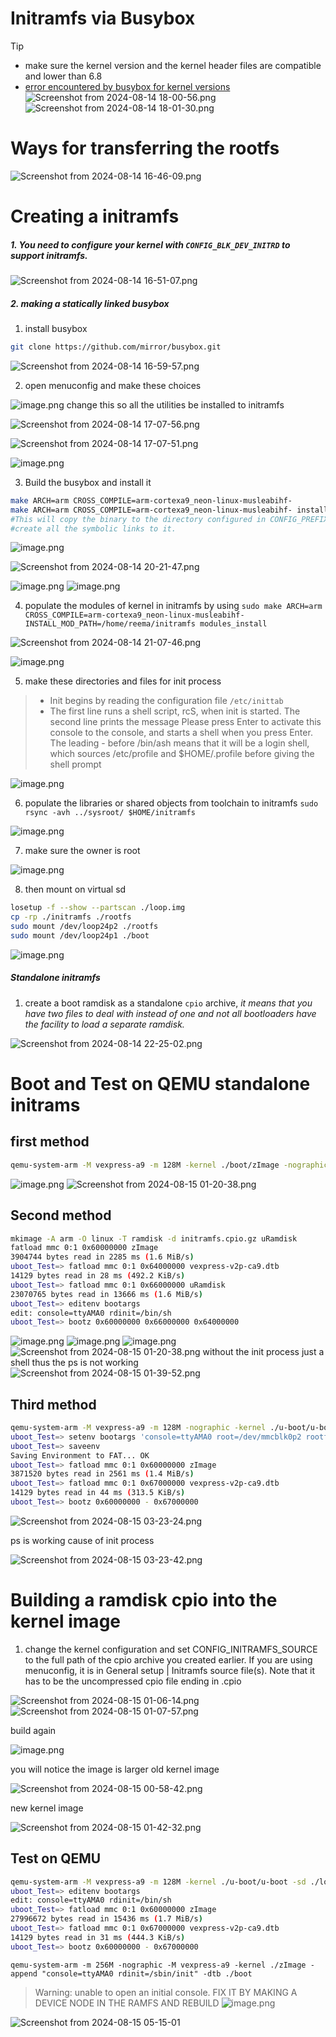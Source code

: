 # Initramfs via Busybox

>[!TIP]
>-  make sure the kernel version and the kernel header files are compatible and lower than 6.8
>  - [error encountered by busybox for kernel versions](http://lists.busybox.net/pipermail/busybox-cvs/2024-January/041752.html)
>  ![Screenshot from 2024-08-14 18-00-56.png](https://itg.singhinder.com?url=https://gist.githubusercontent.com/Reemaa828/be21cc2e228465e01ce2b0fc58b34a5d/raw/Screenshot%20from%202024-08-14%2018-00-56.png)
> ![Screenshot from 2024-08-14 18-01-30.png](https://itg.singhinder.com?url=https://gist.githubusercontent.com/Reemaa828/25dd9a6323991957bd768f89a0c5e852/raw/Screenshot%20from%202024-08-14%2018-01-30.png)




# Ways for transferring the rootfs 

![Screenshot from 2024-08-14 16-46-09.png](https://itg.singhinder.com?url=https://gist.githubusercontent.com/Reemaa828/2d63e484e908b04772410db6cdfe7926/raw/Screenshot%20from%202024-08-14%2016-46-09.png)

# Creating a initramfs
##### 1. You need to configure your kernel with `CONFIG_BLK_DEV_INITRD` to support initramfs.

![Screenshot from 2024-08-14 16-51-07.png](https://itg.singhinder.com?url=https://gist.githubusercontent.com/Reemaa828/af0db9e8a857ef95b02db34d0a891da8/raw/Screenshot%20from%202024-08-14%2016-51-07.png)

##### 2. making a statically linked busybox
1. install busybox
```bash
git clone https://github.com/mirror/busybox.git
```
![Screenshot from 2024-08-14 16-59-57.png](https://itg.singhinder.com?url=https://gist.githubusercontent.com/Reemaa828/ac5da981afec7535a4016f2cb9b59052/raw/Screenshot%20from%202024-08-14%2016-59-57.png)

2. open menuconfig and make these choices
   
![image.png](https://itg.singhinder.com?url=https://gist.githubusercontent.com/Reemaa828/7f1683739a95593383d24ef6b92903bd/raw/image.png)
change this so all the utilities be installed to initramfs

![Screenshot from 2024-08-14 17-07-56.png](https://itg.singhinder.com?url=https://gist.githubusercontent.com/Reemaa828/c165e461815970be9f3a141c70f775de/raw/Screenshot%20from%202024-08-14%2017-07-56.png)

![Screenshot from 2024-08-14 17-07-51.png](https://itg.singhinder.com?url=https://gist.githubusercontent.com/Reemaa828/02806eeb07a269d6000e52ca0946106f/raw/Screenshot%20from%202024-08-14%2017-07-51.png)


![image.png](https://itg.singhinder.com?url=https://gist.githubusercontent.com/Reemaa828/5ec5a6778df202b163aec307c7dbc95d/raw/image.png)

3. Build the busybox and install it 
```bash
make ARCH=arm CROSS_COMPILE=arm-cortexa9_neon-linux-musleabihf-
make ARCH=arm CROSS_COMPILE=arm-cortexa9_neon-linux-musleabihf- install
#This will copy the binary to the directory configured in CONFIG_PREFIX and
#create all the symbolic links to it.
```
![image.png](https://itg.singhinder.com?url=https://gist.githubusercontent.com/Reemaa828/997eb45e848f497d4c8afed91270da1b/raw/image.png)

![Screenshot from 2024-08-14 20-21-47.png](https://itg.singhinder.com?url=https://gist.githubusercontent.com/Reemaa828/7c53b40abff683b463d567fa4eecff1f/raw/Screenshot%20from%202024-08-14%2020-21-47.png)

![image.png](https://itg.singhinder.com?url=https://gist.githubusercontent.com/Reemaa828/bee946b3a88548b26f558ca2f1e5ece1/raw/image.png)
![image.png](https://itg.singhinder.com?url=https://gist.githubusercontent.com/Reemaa828/3eafab1678d53ff909356585438ab798/raw/image.png)

4. populate the modules of kernel in initramfs by using `sudo make ARCH=arm CROSS_COMPILE=arm-cortexa9_neon-linux-musleabihf-INSTALL_MOD_PATH=/home/reema/initramfs modules_install`

![Screenshot from 2024-08-14 21-07-46.png](https://itg.singhinder.com?url=https://gist.githubusercontent.com/Reemaa828/a8b120261c213fbc6f2606bf42d63ff9/raw/Screenshot%20from%202024-08-14%2021-07-46.png)

![image.png](https://itg.singhinder.com?url=https://gist.githubusercontent.com/Reemaa828/9f4ee3588dff85e721ace37982a1e747/raw/image.png)

5. make these directories and files for init process  
>- Init begins by reading the configuration file `/etc/inittab`
>- The first line runs a shell script, rcS, when init is started. The second line prints the message Please press Enter to activate this console to the console, and starts a
>shell when you press Enter. The leading - before /bin/ash means that it will be a
>login shell, which sources /etc/profile and $HOME/.profile before giving the
>shell prompt

![image.png](https://itg.singhinder.com?url=https://gist.githubusercontent.com/Reemaa828/56af0715cbf30ecbd2928fd62f7a65c3/raw/image.png)

6. populate the libraries or shared objects from toolchain to initramfs
`sudo rsync -avh ../sysroot/ $HOME/initramfs`

![image.png](https://itg.singhinder.com?url=https://gist.githubusercontent.com/Reemaa828/c28eed9f8c56454103b4aaaae93e1985/raw/image.png)

7. make sure the owner is root
   
![image.png](https://itg.singhinder.com?url=https://gist.githubusercontent.com/Reemaa828/4eed87b660ff729a53fd048d0d70d105/raw/image.png)

8. then mount on virtual sd 
```bash
losetup -f --show --partscan ./loop.img 
cp -rp ./initramfs ./rootfs
sudo mount /dev/loop24p2 ./rootfs
sudo mount /dev/loop24p1 ./boot
```
![image.png](https://itg.singhinder.com?url=https://gist.githubusercontent.com/Reemaa828/252328e93f72678f4091b5ad97c834f5/raw/image.png)

##### Standalone initramfs
1. create a boot ramdisk as a standalone `cpio` archive, *it means that you have two files to deal with instead of one and not all bootloaders have the facility to load a separate ramdisk.*
   
![Screenshot from 2024-08-14 22-25-02.png](https://itg.singhinder.com?url=https://gist.githubusercontent.com/Reemaa828/eecebc9a977dad86029db61f62804af6/raw/Screenshot%20from%202024-08-14%2022-25-02.png)


# Boot and Test on QEMU standalone initrams
## first method 
```bash
qemu-system-arm -M vexpress-a9 -m 128M -kernel ./boot/zImage -nographic  -initrd ./initramfs.cpio.gz -append "console=ttyAMA0 rdinit=/bin/sh" -dtb ./boot/vexpress-v2p-ca9.dtb 
```

![image.png](https://itg.singhinder.com?url=https://gist.githubusercontent.com/Reemaa828/41e72c139cf507bf97390517487b3b6f/raw/image.png)
![Screenshot from 2024-08-15 01-20-38.png](https://itg.singhinder.com?url=https://gist.githubusercontent.com/Reemaa828/dd23568616ee8642ac1974ef97abb262/raw/Screenshot%20from%202024-08-15%2001-20-38.png)

## Second method
```bash
mkimage -A arm -O linux -T ramdisk -d initramfs.cpio.gz uRamdisk
fatload mmc 0:1 0x60000000 zImage                           
3904744 bytes read in 2285 ms (1.6 MiB/s)
uboot_Test=> fatload mmc 0:1 0x64000000 vexpress-v2p-ca9.dtb
14129 bytes read in 28 ms (492.2 KiB/s)
uboot_Test=> fatload mmc 0:1 0x66000000 uRamdisk            
23070765 bytes read in 13666 ms (1.6 MiB/s)
uboot_Test=> editenv bootargs
edit: console=ttyAMA0 rdinit=/bin/sh
uboot_Test=> bootz 0x60000000 0x66000000 0x64000000

```
![image.png](https://itg.singhinder.com?url=https://gist.githubusercontent.com/Reemaa828/80be21cf60676adc4ba7511f895067e0/raw/image.png)
![image.png](https://itg.singhinder.com?url=https://gist.githubusercontent.com/Reemaa828/e908b7a0f53cf387dbfd6af186c9b111/raw/image.png)
![image.png](https://itg.singhinder.com?url=https://gist.githubusercontent.com/Reemaa828/905aa81b614bf4422b57611867bca740/raw/image.png)
![Screenshot from 2024-08-15 01-20-38.png](https://itg.singhinder.com?url=https://gist.githubusercontent.com/Reemaa828/11aacac2fcdc0603c7f140b03aeb29f6/raw/Screenshot%20from%202024-08-15%2001-20-38.png)
without the init process just a shell thus the ps is not working
![Screenshot from 2024-08-15 01-39-52.png](https://itg.singhinder.com?url=https://gist.githubusercontent.com/Reemaa828/0b6fe83ada032d122e2202c4bc677f1e/raw/Screenshot%20from%202024-08-15%2001-39-52.png)

## Third method
```bash
qemu-system-arm -M vexpress-a9 -m 128M -nographic -kernel ./u-boot/u-boot -sd ./loop.img 
uboot_Test=> setenv bootargs 'console=ttyAMA0 root=/dev/mmcblk0p2 rootfstype=ext4 rw rootwait init=/sbin/init' 
uboot_Test=> saveenv
Saving Environment to FAT... OK
uboot_Test=> fatload mmc 0:1 0x60000000 zImage
3871520 bytes read in 2561 ms (1.4 MiB/s)
uboot_Test=> fatload mmc 0:1 0x67000000 vexpress-v2p-ca9.dtb 
14129 bytes read in 44 ms (313.5 KiB/s)
uboot_Test=> bootz 0x60000000 - 0x67000000
```
![Screenshot from 2024-08-15 03-23-24.png](https://itg.singhinder.com?url=https://gist.githubusercontent.com/Reemaa828/6adaeb18ced66f6a2588fb1b0776da88/raw/Screenshot%20from%202024-08-15%2003-23-24.png)

ps is working cause of init process

![Screenshot from 2024-08-15 03-23-42.png](https://itg.singhinder.com?url=https://gist.githubusercontent.com/Reemaa828/d82f628815f7350060d632c481b2a1e3/raw/Screenshot%20from%202024-08-15%2003-23-42.png)

# Building a ramdisk cpio into the kernel image 
1. change the kernel configuration and set CONFIG_INITRAMFS_SOURCE to the full path of the cpio archive you created earlier. If you are using menuconfig, it is in General setup | Initramfs source file(s). Note that it has to be the uncompressed cpio file ending in .cpio

![Screenshot from 2024-08-15 01-06-14.png](https://itg.singhinder.com?url=https://gist.githubusercontent.com/Reemaa828/7980fe032dcc8298e3a465752fb9fc6c/raw/Screenshot%20from%202024-08-15%2001-06-14.png)
![Screenshot from 2024-08-15 01-07-57.png](https://itg.singhinder.com?url=https://gist.githubusercontent.com/Reemaa828/dd60d7f542e97ac5431022cedc3fbe14/raw/Screenshot%20from%202024-08-15%2001-07-57.png)

build again

![image.png](https://itg.singhinder.com?url=https://gist.githubusercontent.com/Reemaa828/6fd1e4261c3f076016c102ff20eba8e7/raw/image.png)

you will notice the image is larger 
old kernel image

![Screenshot from 2024-08-15 00-58-42.png](https://itg.singhinder.com?url=https://gist.githubusercontent.com/Reemaa828/be520fe7427770c523104bf72aae1599/raw/Screenshot%20from%202024-08-15%2000-58-42.png)

new kernel image

![Screenshot from 2024-08-15 01-42-32.png](https://itg.singhinder.com?url=https://gist.githubusercontent.com/Reemaa828/aa90ece3f4d31b431b7363cf070af9d1/raw/Screenshot%20from%202024-08-15%2001-42-32.png)

## Test on QEMU
```bash
qemu-system-arm -M vexpress-a9 -m 128M -kernel ./u-boot/u-boot -sd ./loop.img -nographic 
uboot_Test=> editenv bootargs
edit: console=ttyAMA0 rdinit=/bin/sh
uboot_Test=> fatload mmc 0:1 0x60000000 zImage
27996672 bytes read in 15436 ms (1.7 MiB/s)
uboot_Test=> fatload mmc 0:1 0x67000000 vexpress-v2p-ca9.dtb
14129 bytes read in 31 ms (444.3 KiB/s)
uboot_Test=> bootz 0x60000000 - 0x67000000
```
` qemu-system-arm -m 256M -nographic -M vexpress-a9 -kernel ./zImage -append "console=ttyAMA0 rdinit=/sbin/init" -dtb ./boot `

> Warning: unable to open an initial console. FIX IT BY MAKING A DEVICE NODE IN THE RAMFS AND REBUILD
![image.png](https://itg.singhinder.com?url=https://gist.githubusercontent.com/Reemaa828/6e95811b9dce4e13f8bfd3e6a4a3f088/raw/image.png)

![Screenshot from 2024-08-15 05-15-01](https://github.com/user-attachments/assets/ba2b5b31-89dc-4bdf-a9f4-292ae9257e88)





